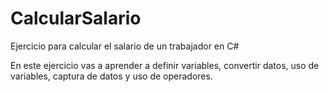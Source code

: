 # CalcularSalario
Ejercicio para calcular el salario de un trabajador en C#

En este ejercicio vas a aprender a definir variables, convertir datos, uso de variables, captura de datos y uso de operadores.
